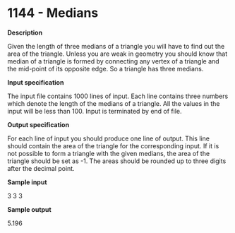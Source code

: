 # 1144 - Medians

**Description**

Given the length of three medians of a triangle you will have to find out the area of the triangle. Unless you are weak in geometry you should know that median of a triangle is formed by connecting any vertex of a triangle and the mid-point of its opposite edge. So a triangle has three medians.

**Input specification**

The input file contains 1000 lines of input. Each line contains three numbers which denote the length of the medians of a triangle. All the values in the input will be less than 100. Input is terminated by end of file.

**Output specification**

For each line of input you should produce one line of output. This line should contain the area of the triangle for the corresponding input. If it is not possible to form a triangle with the given medians, the area of the triangle should be set as -1. The areas should be rounded up to three digits after the decimal point.

**Sample input**

3 3 3

**Sample output**

5.196